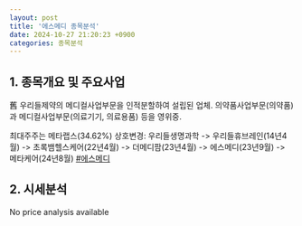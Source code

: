```yaml
---
layout: post
title: '에스메디 종목분석'
date: 2024-10-27 21:20:23 +0900
categories: 종목분석
---
```


## 1. 종목개요 및 주요사업

舊 우리들제약의 메디컬사업부문을 인적분할하여 설립된 업체. 의약품사업부문(의약품)과 메디컬사업부문(의료기기, 의료용품) 등을 영위중.

최대주주는 메타랩스(34.62%) 상호변경: 우리들생명과학 -> 우리들휴브레인(14년4월) -> 초록뱀헬스케어(22년4월) -> 더메디팜(23년4월) -> 에스메디(23년9월) -> 메타케어(24년8월)
[#에스메디](#)

## 2. 시세분석

No price analysis available
